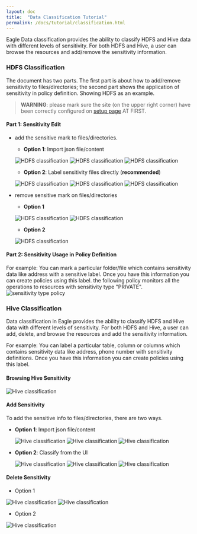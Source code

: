 ```yaml
---
layout: doc
title:  "Data Classification Tutorial" 
permalink: /docs/tutorial/classification.html
---
```


Eagle Data classification provides the ability to classify HDFS and Hive data with different levels of sensitivity.
For both HDFS and Hive, a user can browse the resources and add/remove the sensitivity information.

### HDFS Classification

The document has two parts. The first part is about how to add/remove sensitivity to files/directories; the second part shows the application
of sensitivity in policy definition. Showing HDFS as an example.

> **WARNING**: please mark sure the site (on the upper right corner) have been correctly configured on [setup page](/docs/setup.html) AT FIRST.

#### **Part 1: Sensitivity Edit**

* add the sensitive mark to files/directories.

    * **Option 1**: Import json file/content

    ![HDFS classification](/images/docs/hdfs-import1.png)
    ![HDFS classification](/images/docs/hdfs-import2.png)
    ![HDFS classification](/images/docs/hdfs-import3.png)

    * **Option 2**: Label sensitivity files directly (**recommended**)

    ![HDFS classification](/images/docs/hdfs-mark1.png)
    ![HDFS classification](/images/docs/hdfs-mark2.png)
    ![HDFS classification](/images/docs/hdfs-mark3.png)

* remove sensitive mark on files/directories

    * **Option 1**

    ![HDFS classification](/images/docs/hdfs-delete1.png)
    ![HDFS classification](/images/docs/hdfs-delete2.png)

    * **Option 2**

    ![HDFS classification](/images/docs/hdfs-remove.png)

#### **Part 2: Sensitivity Usage in Policy Definition**

For example: You can mark a particular folder/file which contains sensitivity data like address with a sensitive label. Once you have this information you can create policies using this label.
the following policy monitors all the operations to resources with sensitivity type "PRIVATE".
![sensitivity type policy](/images/docs/sensitivity-policy.png)

### Hive Classification
Data classification in Eagle provides the ability to classify HDFS and Hive data with different levels of sensitivity. For both HDFS and Hive, a user can add, delete, and browse the resources and add the sensitivity information.

For example: You can label a particular table, column or columns which contains sensitivity data like address, phone number with sensitivity definitions. Once you have this information you can create policies using this label.


#### Browsing Hive Sensitivity 

![Hive classification](/images/docs/hiveBrowse.png)

#### Add Sensitivity

To add the sensitive info to files/directories, there are two ways.

* **Option 1**: Import json file/content

	![Hive classification](/images/docs/hive-import.png)
	![Hive classification](/images/docs/hive-import2.png)
	![Hive classification](/images/docs/hive-import3.png)

* **Option 2**: Classify from the UI

	![Hive classification](/images/docs/hiveMark.png)
	![Hive classification](/images/docs/hiveMark2.png)
	![Hive classification](/images/docs/hiveMark3.png)

#### Delete Sensitivity

* Option 1

![Hive classification](/images/docs/hiveDelete.png)
![Hive classification](/images/docs/hiveDelete2.png)

* Option 2

![Hive classification](/images/docs/hiveRemove.png)